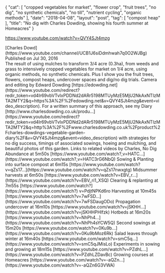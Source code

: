 {
   "cat": [
      "cropped vegetables for market",
      "flower crop",
      "fruit trees",
      "no dig",
      "no synthetic chemicals",
      "no till",
      "nutrient cycling",
      "organic methods"
   ],
   "date": "2018-04-08",
   "layout": "post",
   "tag": [
      "compost heap"
   ],
   "title": "No dig with Charles Dowding, showing his fourth summer at Homeacres"
}

https://www.youtube.com/watch?v=QVY4SJt4mzg
<div id="top-row" class="style-scope ytd-video-secondary-info-renderer">
<div id="upload-info" class="style-scope ytd-video-owner-renderer">
<div id="owner-container" class="style-scope ytd-video-owner-renderer">[Charles Dowd](https://www.youtube.com/channel/UCB1J6siDdmhwah7q0O2WJBg)</div>
<span class="date style-scope ytd-video-secondary-info-renderer">Published on Jul 30, 2016</span>

</div>
</div>
<div id="content" class="style-scope ytd-expander">The result of using mulches to transform 3/4 acre (0.3ha), from weeds and grass to intensively cropped vegetables for market on 1/4 acre, using organic methods, no synthetic chemicals. Plus I show you the fruit trees, flowers, compost heaps, undercover spaces and dig/no dig trials. Camera and editing by Edward Dowding [https://edowding.net](https://www.youtube.com/redirect?redir_token=vd4Ir69vbVTvIxPDDNd2dARr5198MTUyMzE5MjU2NkAxNTIzMTA2MTY2&q=https%3A%2F%2Fedowding.net&v=QVY4SJt4mzg&event=video_description). For a written summary of this approach, see my Diary [http://www.charlesdowding.co.uk/produ...](https://www.youtube.com/redirect?redir_token=vd4Ir69vbVTvIxPDDNd2dARr5198MTUyMzE5MjU2NkAxNTIzMTA2MTY2&q=http%3A%2F%2Fwww.charlesdowding.co.uk%2Fproduct%2Fcharles-dowdings-vegetable-garden-diary%2F&v=QVY4SJt4mzg&event=video_description) with strategies for no dig success, timings of associated sowings, hoeing and mulching, and beautiful photos of this garden. Links to related videos by Charles, No Dig Abundance at 5m50s [https://www.youtube.com/watch?,v=HATC...](https://www.youtube.com/watch?,v=HATC3rG6NbQ) Sowing & Planting into surface compost at 6m15s [https://www.youtube.com/watch?v=qZs17...](https://www.youtube.com/watch?v=qZs17nwxgtg) Midsummer harvests at 6m50s [https://www.youtube.com/watch?v=EBV_r...](https://www.youtube.com/watch?v=EBV_ri1_XSQ) Clearing & replanting at 7m55s [https://www.youtube.com/watch?](https://www.youtube.com/watch?) v=PdjtNPKd6ro Harvesting at 10m45s [https://www.youtube.com/watch?v=7wFSD...](https://www.youtube.com/watch?v=7wFSDaugODo) Propagation undercover at 16m10s [https://www.youtube.com/watch?v=jSKHH...](https://www.youtube.com/watch?v=jSKHHPHlfzk) Hotbeds at 16m20s [https://www.youtube.com/watch?v=NhPh4...](https://www.youtube.com/watch?v=NhPh4sYCW5Q) Second sowings at 15m20s [https://www.youtube.com/watch?v=0Ku9b...](https://www.youtube.com/watch?v=0Ku9bMoz6Rk) Salad leaves through winter at 16m40s [https://www.youtube.com/watch?v=smC5q...](https://www.youtube.com/watch?v=smC5qJMisLo) Experiments in sowing and growing at 18m15s [https://www.youtube.com/watch?v=PZdhL...](https://www.youtube.com/watch?v=PZdhLZDavBc) Growing courses at Homeacres [https://www.youtube.com/watch?v=-aQZn...](https://www.youtube.com/watch?v=-aQZn6G3VWA)</div>
&nbsp;